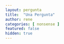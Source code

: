 ```yaml
---
layout: pergunta
title:  "Una Pergunta"
author: rene
categories: [ nonsense ]
featured: false
hidden: true
---
```


